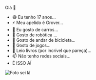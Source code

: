 Olá 👋

- 😄 Eu tenho 17 anos...
-  ⚡ Meu apelido é Grover...
- 🔭 Eu gosto de carros...
- 🌱 Gosto de robótica ...
- 👯 Gosto de andar de bicicleta...
- 🤔 Gosto de jogos...
- 💬 Leio livros (por incrível que pareça)...
- 📫 Não tenho redes sociais...
- É ISSO AÍ

![Foto sei lá](https://i.makeagif.com/media/2-17-2017/cCjbCP.gif)
